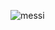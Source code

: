 
![messi](https://user-images.githubusercontent.com/98612031/192043713-e77724b1-9e10-47fe-a7f6-5b7b59167ad8.jpg)
